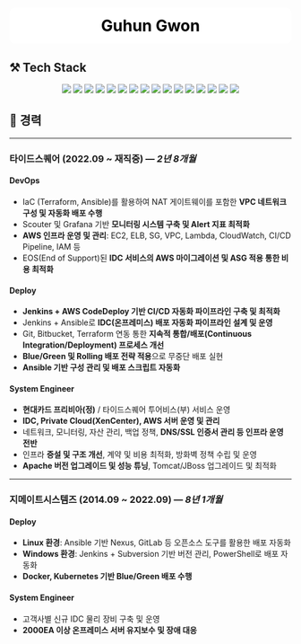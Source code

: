 <div align="center">
  <h1 style="background-color:#FFFFFF; color:#000000; padding:15px; border-radius:10px;">
    Guhun Gwon
  </h1>
</div>

## ⚒️ Tech Stack

<p align="center">
  <!-- DevOps -->
  <img src="https://img.shields.io/badge/Ansible-EE0000?style=for-the-badge&logo=ansible&logoColor=white"/>
  <img src="https://img.shields.io/badge/Jenkins-D24939?style=for-the-badge&logo=jenkins&logoColor=white"/>
  <img src="https://img.shields.io/badge/AWX-EE0000?style=for-the-badge&logo=ansible&logoColor=white"/> <!-- AWX는 로고가 없으므로 Ansible 로고 사용 -->

  <!-- Linux -->
  <img src="https://img.shields.io/badge/Linux-FCC624?style=for-the-badge&logo=linux&logoColor=black"/>

  <!-- Apache, Tomcat, Haproxy -->
  <img src="https://img.shields.io/badge/Apache-D22128?style=for-the-badge&logo=apache&logoColor=white"/>
  <img src="https://img.shields.io/badge/Tomcat-F8DC75?style=for-the-badge&logo=apache-tomcat&logoColor=black"/>
  <img src="https://img.shields.io/badge/HAProxy-000000?style=for-the-badge&logo=haproxy&logoColor=white"/>

  <!-- SVN -->
  <img src="https://img.shields.io/badge/Subversion-809CC9?style=for-the-badge&logo=subversion&logoColor=white"/>

  <!-- DevOps (추가 항목) -->
  <img src="https://img.shields.io/badge/Terraform-623CE4?style=for-the-badge&logo=terraform&logoColor=white"/>

  <!-- Kubernetes -->
  <img src="https://img.shields.io/badge/Kubernetes-326CE5?style=for-the-badge&logo=kubernetes&logoColor=white"/>

  <!-- Docker -->
  <img src="https://img.shields.io/badge/Docker-2496ED?style=for-the-badge&logo=docker&logoColor=white"/>

  <!-- NGINX -->
  <img src="https://img.shields.io/badge/Nginx-009639?style=for-the-badge&logo=nginx&logoColor=white"/>

  <!-- Git -->
  <img src="https://img.shields.io/badge/Git-F05032?style=for-the-badge&logo=git&logoColor=white"/>

  <!-- AWS 관련 -->
  <img src="https://img.shields.io/badge/AWS CodePipeline-6DB33F?style=for-the-badge&logo=amazonaws&logoColor=white"/>
  <img src="https://img.shields.io/badge/AWS-232F3E?style=for-the-badge&logo=amazon-aws&logoColor=white"/>
  <img src="https://img.shields.io/badge/AWS EKS-FF9900?style=for-the-badge&logo=amazon-eks&logoColor=white"/> <!-- EKS는 별도 로고가 없으므로 AWS 로고 사용 -->
</p>


## 🔨 경력

---

###  타이드스퀘어 (2022.09 ~ 재직중) — *2년 8개월*

####  DevOps
- IaC (Terraform, Ansible)를 활용하여 NAT 게이트웨이를 포함한 **VPC 네트워크 구성 및 자동화 배포 수행**
- Scouter 및 Grafana 기반 **모니터링 시스템 구축 및 Alert 지표 최적화**
- **AWS 인프라 운영 및 관리**: EC2, ELB, SG, VPC, Lambda, CloudWatch, CI/CD Pipeline, IAM 등
- EOS(End of Support)된 **IDC 서비스의 AWS 마이그레이션 및 ASG 적용 통한 비용 최적화**

####  Deploy
- **Jenkins + AWS CodeDeploy 기반 CI/CD 자동화 파이프라인 구축 및 최적화**
- Jenkins + Ansible로 **IDC(온프레미스) 배포 자동화 파이프라인 설계 및 운영**
- Git, Bitbucket, Terraform 연동 통한 **지속적 통합/배포(Continuous Integration/Deployment) 프로세스 개선**
- **Blue/Green 및 Rolling 배포 전략 적용**으로 무중단 배포 실현
- **Ansible 기반 구성 관리 및 배포 스크립트 자동화**

####  System Engineer
- **현대카드 프리비아(정)** / 타이드스퀘어 투어비스(부) 서비스 운영
- **IDC, Private Cloud(XenCenter), AWS 서버 운영 및 관리**
- 네트워크, 모니터링, 자산 관리, 백업 정책, **DNS/SSL 인증서 관리 등 인프라 운영 전반**
- 인프라 **증설 및 구조 개선**, 계약 및 비용 최적화, 방화벽 정책 수립 및 운영
- **Apache 버전 업그레이드 및 성능 튜닝**, Tomcat/JBoss 업그레이드 및 최적화

---

###  지메이트시스템즈 (2014.09 ~ 2022.09) — *8년 1개월*

####  Deploy
- **Linux 환경**: Ansible 기반 Nexus, GitLab 등 오픈소스 도구를 활용한 배포 자동화
- **Windows 환경**: Jenkins + Subversion 기반 버전 관리, PowerShell로 배포 자동화
- **Docker, Kubernetes 기반 Blue/Green 배포 수행**

####  System Engineer
- 고객사별 신규 IDC 물리 장비 구축 및 운영
- **2000EA 이상 온프레미스 서버 유지보수 및 장애 대응**

